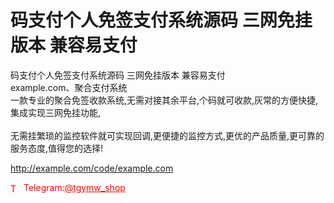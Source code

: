 # 码支付个人免签支付系统源码 三网免挂版本 兼容易支付

码支付个人免签支付系统源码 三网免挂版本 兼容易支付<br>example.com、聚合支付系统<br>一款专业的聚合免签收款系统,无需对接其余平台,个码就可收款,灰常的方便快捷,集成实现三网免挂功能,<br><br>无需挂繁琐的监控软件就可实现回调,更便捷的监控方式,更优的产品质量,更可靠的服务态度,值得您的选择!<br>

http://example.com/code/example.com







<p style="color: red;"><img src="https://cdn-icons-png.flaticon.com/512/2111/2111646.png" alt="Telegram Icon" style="width: 16px; vertical-align: middle; margin-right: 5px;">Telegram:<a href="https://t.me/tgymw_shop" style="color: red;">@tgymw_shop</a></p>
